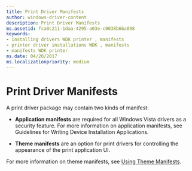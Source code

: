 ```yaml
---
title: Print Driver Manifests
author: windows-driver-content
description: Print Driver Manifests
ms.assetid: fca0c211-1daa-4295-a03e-c0038b66a898
keywords:
- installing drivers WDK printer , manifests
- printer driver installations WDK , manifests
- manifests WDK printer
ms.date: 04/20/2017
ms.localizationpriority: medium
---
```


# Print Driver Manifests





A print driver package may contain two kinds of manifest:

-   **Application manifests** are required for all Windows Vista drivers as a security feature. For more information on application manifests, see Guidelines for Writing Device Installation Applications.

-   **Theme manifests** are an option for print drivers for controlling the appearance of the print application UI.

For more information on theme manifests, see [Using Theme Manifests](using-theme-manifests.md).

 

 




